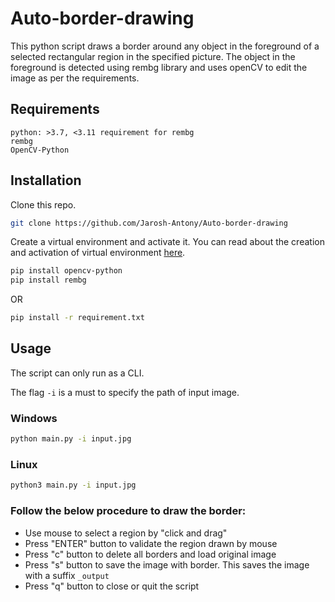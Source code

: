 # Auto-border-drawing
This python script draws a border around any object in the foreground of a selected rectangular region in the specified picture. The object in the foreground is detected using rembg library and uses openCV to edit the image as per the requirements.

## Requirements

```
python: >3.7, <3.11 requirement for rembg
rembg
OpenCV-Python
```

## Installation

Clone this repo.
```bash
git clone https://github.com/Jarosh-Antony/Auto-border-drawing
```

Create a virtual environment and activate it.
You can read about the creation and activation of virtual environment [here](https://docs.python.org/3/tutorial/venv.html).

```bash
pip install opencv-python
pip install rembg
```
OR
```bash
pip install -r requirement.txt
```

## Usage
The script can only run as a CLI.

The flag `-i` is a must to specify the path of input image.

### Windows
```bash
python main.py -i input.jpg
```

### Linux
```bash
python3 main.py -i input.jpg
```

### Follow the below procedure to draw the border:
- Use mouse to select a region by "click and drag"
- Press "ENTER" button to validate the region drawn by mouse
- Press "c" button to delete all borders and load original image
- Press "s" button to save the image with border. This saves the image with a suffix `_output`
- Press "q" button to close or quit the script

